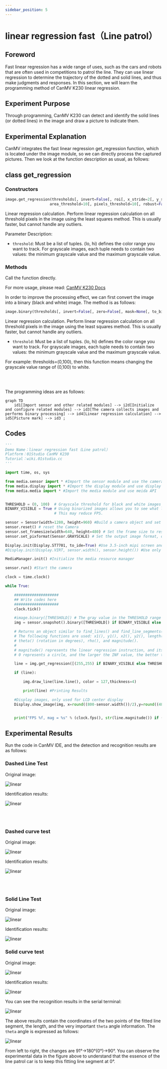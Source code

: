 ```yaml
---
sidebar_position: 5
---
```


# linear regression fast（Line patrol）

## Foreword
Fast linear regression has a wide range of uses, such as the cars and robots that are often used in competitions to patrol the line. They can use linear regression to determine the trajectory of the dotted and solid lines, and thus make judgments and responses. In this section, we will learn the programming method of CanMV K230 linear regression.

## Experiment Purpose
Through programming, CanMV K230 can detect and identify the solid lines (or dotted lines) in the image and draw a picture to indicate them.

## Experimental Explanation

CanMV integrates the fast linear regression get_regression function, which is located under the image module, so we can directly process the captured pictures. Then we look at the function description as usual, as follows:

## class get_regression

### Constructors
```python
image.get_regression(thresholds[, invert=False[, roi[, x_stride=2[, y_stride=1[, 
                    area_threshold=10[, pixels_threshold=10[, robust=False]]]]]]])
```
Linear regression calculation. Perform linear regression calculation on all threshold pixels in the image using the least squares method. This is usually faster, but cannot handle any outliers.

Parameter Description:
- `threshold`: Must be a list of tuples. (lo, hi) defines the color range you want to track. For grayscale images, each tuple needs to contain two values: the minimum grayscale value and the maximum grayscale value.

### Methods

Call the function directly.

For more usage, please read: [CanMV K230 Docs](https://developer.canaan-creative.com/k230_canmv/main/zh/api/openmv/image.html#get-regression)


In order to improve the processing effect, we can first convert the image into a binary (black and white) image. The method is as follows:

```python
image.binary(thresholds[, invert=False[, zero=False[, mask=None[, to_bitmap=False[, copy=False]]]]])
```

Linear regression calculation. Perform linear regression calculation on all threshold pixels in the image using the least squares method. This is usually faster, but cannot handle any outliers.

- `threshold`: Must be a list of tuples. (lo, hi) defines the color range you want to track. For grayscale images, each tuple needs to contain two values: the minimum grayscale value and the maximum grayscale value.

For example: thresholds=(0,100), then this function means changing the grayscale value range of (0,100) to white.

<br></br>

The programming ideas are as follows:

```mermaid
graph TD
    id1[Import sensor and other related modules] --> i2d[Initialize and configure related modules] --> id3[The camera collects images and performs binary processing] --> id4[Linear regression calculation] --> id5[Picture mark] --> id3 ;
```

## Codes

```python
'''
Demo Name：linear regression fast（Line patrol）
Platform：01Studio CanMV K230
Tutorial：wiki.01studio.cc
'''

import time, os, sys

from media.sensor import * #Import the sensor module and use the camera API
from media.display import * #Import the display module and use display API
from media.media import * #Import the media module and use meida API


THRESHOLD = (0, 100)  # Grayscale threshold for black and white images
BINARY_VISIBLE = True # Using binarized images allows you to see what linear regression is doing.
                      # This may reduce FPS.

sensor = Sensor(width=1280, height=960) #Build a camera object and set the camera image length and width to 4:3
sensor.reset() # reset the Camera
sensor.set_framesize(width=640, height=480) # Set the frame size to resolution (320x240), default channel 0
sensor.set_pixformat(Sensor.GRAYSCALE) # Set the output image format, channel 0

Display.init(Display.ST7701, to_ide=True) #Use 3.5-inch mipi screen and IDE buffer to display images at the same time
#Display.init(Display.VIRT, sensor.width(), sensor.height()) #Use only the IDE buffer to display images

MediaManager.init() #Initialize the media resource manager

sensor.run() #Start the camera

clock = time.clock()

while True:

    ####################
    ## Write codes here
    ####################
    clock.tick()

    #image.binary([THRESHOLD]) # The gray value in the THRESHOLD range becomes white
    img = sensor.snapshot().binary([THRESHOLD]) if BINARY_VISIBLE else sensor.snapshot()

    # Returns an object similar to find_lines() and find_line_segments().
    # The following functions are used: x1(), y1(), x2(), y2(), length(),
    # theta() (rotation in degrees), rho(), and magnitude().
    #
    # magnitude() represents the linear regression instruction, and its value is (0, INF].
    # 0 represents a circle, and the larger the INF value, the better the linear fit effect.

    line = img.get_regression([(255,255) if BINARY_VISIBLE else THRESHOLD])

    if (line):

        img.draw_line(line.line(), color = 127,thickness=4)

        print(line) #Printing Results

    #Display images, only used for LCD center display
    Display.show_image(img, x=round((800-sensor.width())/2),y=round((480-sensor.height())/2))


    print("FPS %f, mag = %s" % (clock.fps(), str(line.magnitude()) if (line) else "N/A"))
```

## Experimental Results

Run the code in CanMV IDE, and the detection and recognition results are as follows:

### Dashed Line Test

Original image:

![linear](./img/linear/linear1.png) 

Identification results:

![linear](./img/linear/linear1_1.png)

<br></br>

### Dashed curve test

Original image:

![linear](./img/linear/linear2.png) 

Identification results:

![linear](./img/linear/linear2_1.png)

<br></br>

### Solid Line Test

Original image:

![linear](./img/linear/linear3.png) 

Identification results:

![linear](./img/linear/linear3_1.png)

### Solid curve test

Original image:

![linear](./img/linear/linear4.png) 

Identification results:

![linear](./img/linear/linear4_1.png)

You can see the recognition results in the serial terminal:

![linear](./img/linear/linear5.png)

The above results contain the coordinates of the two points of the fitted line segment, the length, and the very important `theta` angle information. The `theta` angle is expressed as follows:

![linear](./img/linear/linear6.png)

From left to right, the changes are 91°->180°(0°)->90°. You can observe the experimental data in the figure above to understand that the essence of the line patrol car is to keep this fitting line segment at 0°.




